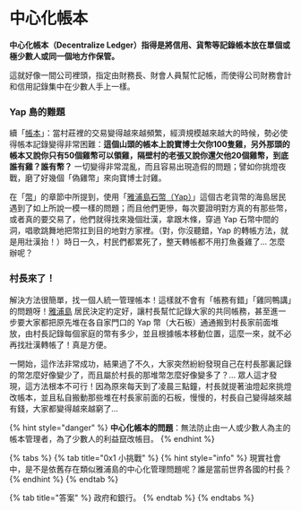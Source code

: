 # 中心化帳本

**中心化帳本（Decentralize Ledger）指得是將信用、貨幣等記錄帳本放在單個或極少數人或同一個地方作保管。**

這就好像一間公司裡頭，指定由財務長、財會人員幫忙記帳，而使得公司財務會計和信用記錄集中在少數人手上一樣。

### Yap 島的難題

續「[帳本](ledger.md)」：當村莊裡的交易變得越來越頻繁，經濟規模越來越大的時候，勢必使得帳本記錄變得非常困難：**這個山頭的帳本上說寶博士欠你100隻雞，另外那頭的帳本又說你只有50個雞幣可以領雞，隔壁村的老張又說你還欠他20個雞幣，到底誰有雞？誰有幣？** 一切變得非常混亂，而且容易出現造假的問題；譬如你挑燈夜戰，磨了好幾個「偽雞幣」來向寶博士討雞。

在「[幣](currency.md)」的章節中所提到，使用「[雅浦島石幣（Yap）](currency.md#ya-pu-shi-yap)」這個古老貨幣的海島居民遇到了如上所說一模一樣的問題；而且他們更慘，每次要證明對方真的有那些幣，或者真的要交易了，他們就得找來幾個壯漢，拿跟木條，穿過 Yap 石幣中間的洞，唱歌跳舞地把幣扛到目的地對方家裡。（對，你沒聽錯，Yap 的轉帳方法，就是用壯漢抬！）時日一久，村民們都累死了，整天轉帳都不用打魚養雞了… 怎麼辦呢？

### 村長來了！

解決方法很簡單，找一個人統一管理帳本！這樣就不會有「帳務有錯」「雞同鴨講」的問題呀！[雅浦島](currency.md#ya-pu-shi-yap) 居民決定約定好，讓村長幫忙記錄大家的共同帳務，甚至進一步要大家都把原先堆在各自家門口的 Yap 幣（大石板）通通搬到村長家前面堆放，由村長記錄每個家庭的幣有多少，並且根據帳本移動位置，這麼一來，就不必再找壯漢轉帳了！真是方便。

一開始，這作法非常成功，結果過了不久，大家突然紛紛發現自己在村長那裏記錄的幣怎麼好像變少了，而且屬於村長的那堆幣怎麼好像變多了？... 眾人這才發現，這方法根本不可行！因為原來每天到了凌晨三點鐘，村長就提著油燈起來挑燈改帳本，並且私自搬動那些堆在村長家前面的石板，慢慢的，村長自己變得越來越有錢，大家都變得越來越窮了…

{% hint style="danger" %}
**中心化帳本的問題**：無法防止由一人或少數人為主的帳本管理者，為了少數人的利益竄改帳目。
{% endhint %}

{% tabs %}
{% tab title="0x1 小挑戰" %}
{% hint style="info" %}
現實社會中，是不是依舊存在類似雅浦島的中心化管理問題呢？誰是當前世界各國的村長？
{% endhint %}
{% endtab %}

{% tab title="答案" %}
政府和銀行。
{% endtab %}
{% endtabs %}



